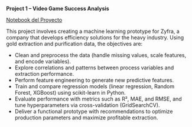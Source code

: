 **Project 1 – Video Game Success Analysis**

[Notebook del Proyecto](.3269200a-875b-4222-a958-a0a1e76a80f0.ipynb)

This project involves creating a machine learning prototype for Zyfra, a company that develops efficiency solutions for the heavy industry. Using gold extraction and purification data, the objectives are:

- Clean and preprocess the data (handle missing values, scale features, and encode variables).  
- Explore correlations and patterns between process variables and extraction performance.  
- Perform feature engineering to generate new predictive features.  
- Train and compare regression models (linear regression, Random Forest, XGBoost) using scikit-learn in Python.  
- Evaluate performance with metrics such as R², MAE, and RMSE, and tune hyperparameters via cross-validation (GridSearchCV).  
- Deliver a functional prototype with recommendations to optimize production parameters and maximize profitable extraction.  
